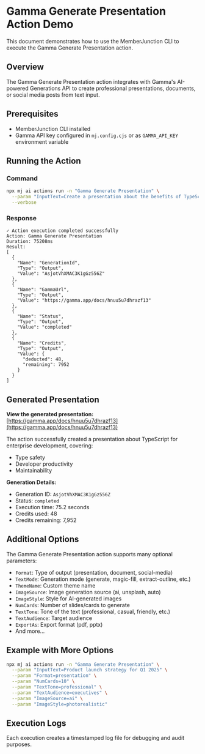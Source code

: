 # Gamma Generate Presentation Action Demo

This document demonstrates how to use the MemberJunction CLI to execute the Gamma Generate Presentation action.

## Overview

The Gamma Generate Presentation action integrates with Gamma's AI-powered Generations API to create professional presentations, documents, or social media posts from text input.

## Prerequisites

- MemberJunction CLI installed
- Gamma API key configured in `mj.config.cjs` or as `GAMMA_API_KEY` environment variable

## Running the Action

### Command

```bash
npx mj ai actions run -n "Gamma Generate Presentation" \
  --param "InputText=Create a presentation about the benefits of TypeScript for enterprise development. Cover type safety, developer productivity, and maintainability." \
  --verbose
```

### Response

```
✓ Action execution completed successfully
Action: Gamma Generate Presentation
Duration: 75208ms
Result:
[
  {
    "Name": "GenerationId",
    "Type": "Output",
    "Value": "AsjotVhXMAC3K1gGz556Z"
  },
  {
    "Name": "GammaUrl",
    "Type": "Output",
    "Value": "https://gamma.app/docs/hnuu5u7dhrazf13"
  },
  {
    "Name": "Status",
    "Type": "Output",
    "Value": "completed"
  },
  {
    "Name": "Credits",
    "Type": "Output",
    "Value": {
      "deducted": 48,
      "remaining": 7952
    }
  }
]
```

## Generated Presentation

**View the generated presentation:** [https://gamma.app/docs/hnuu5u7dhrazf13](https://gamma.app/docs/hnuu5u7dhrazf13)

The action successfully created a presentation about TypeScript for enterprise development, covering:
- Type safety
- Developer productivity
- Maintainability

**Generation Details:**
- Generation ID: `AsjotVhXMAC3K1gGz556Z`
- Status: `completed`
- Execution time: 75.2 seconds
- Credits used: 48
- Credits remaining: 7,952

## Additional Options

The Gamma Generate Presentation action supports many optional parameters:

- `Format`: Type of output (presentation, document, social-media)
- `TextMode`: Generation mode (generate, magic-fill, extract-outline, etc.)
- `ThemeName`: Custom theme name
- `ImageSource`: Image generation source (ai, unsplash, auto)
- `ImageStyle`: Style for AI-generated images
- `NumCards`: Number of slides/cards to generate
- `TextTone`: Tone of the text (professional, casual, friendly, etc.)
- `TextAudience`: Target audience
- `ExportAs`: Export format (pdf, pptx)
- And more...

## Example with More Options

```bash
npx mj ai actions run -n "Gamma Generate Presentation" \
  --param "InputText=Product launch strategy for Q1 2025" \
  --param "Format=presentation" \
  --param "NumCards=10" \
  --param "TextTone=professional" \
  --param "TextAudience=executives" \
  --param "ImageSource=ai" \
  --param "ImageStyle=photorealistic"
```

## Execution Logs

Each execution creates a timestamped log file for debugging and audit purposes.
